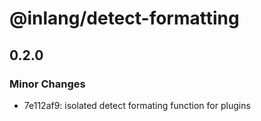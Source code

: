 # @inlang/detect-formatting

## 0.2.0

### Minor Changes

- 7e112af9: isolated detect formating function for plugins
